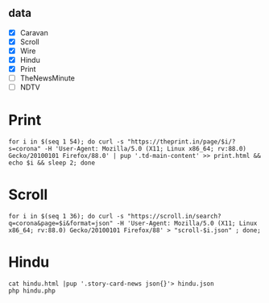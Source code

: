 ## data

-[x] Caravan
-[x] Scroll
-[x] Wire
-[x] Hindu
-[x] Print
-[ ] TheNewsMinute
-[ ] NDTV

# Print

    for i in $(seq 1 54); do curl -s "https://theprint.in/page/$i/?s=corona" -H 'User-Agent: Mozilla/5.0 (X11; Linux x86_64; rv:88.0) Gecko/20100101 Firefox/88.0' | pup '.td-main-content' >> print.html && echo $i && sleep 2; done

# Scroll
    for i in $(seq 1 36); do curl -s "https://scroll.in/search?q=corona&page=$i&format=json" -H 'User-Agent: Mozilla/5.0 (X11; Linux x86_64; rv:88.0) Gecko/20100101 Firefox/88' > "scroll-$i.json" ; done;

# Hindu

    cat hindu.html |pup '.story-card-news json{}'> hindu.json
    php hindu.php